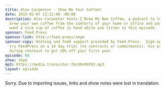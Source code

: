 ```yaml
---
title: Alex Carpenter - Show Me Your Coffee!
date: 2015-01-07 12:11:00 -06:00
description: Alex Carpenter hosts I Brew My Own Coffee, a podcast to learn how to
  brew your own coffee from the comforts of your home or office and you&rsquo;ll definitely
  want a nice cup of coffee in hand while you listen to this episode.
sponsor: Feed.Press
sponsor-link: http://feed.press/smym
sponsor-copy: Hosting and feed support provided by Feed.Press.  Sign-up today and
  try FeedPress on a 14 day trial (no contracts or commitments). Use promo code "smym"
  during checkout to get 10% off your first year.
episode: 66
show: smym
mp3: https://media.transistor.fm/d6e99763.mp3
layout: episode
---
```


Sorry. Due to importing issues, links and show notes were lost in translation.
